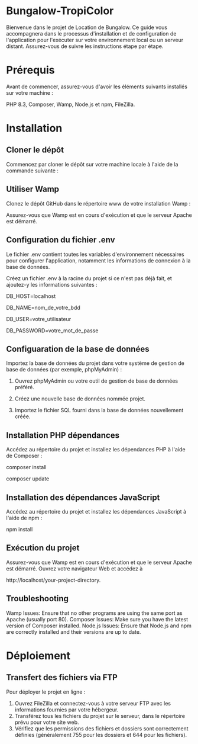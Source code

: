 # Bungalow-TropiColor
Bienvenue dans le projet de Location de Bungalow. Ce guide vous accompagnera dans le processus d'installation et de configuration de l'application pour l'exécuter sur votre environnement local ou un serveur distant. Assurez-vous de suivre les instructions étape par étape.
# Prérequis
Avant de commencer, assurez-vous d'avoir les éléments suivants installés sur votre machine :

PHP 8.3,
Composer,
Wamp,
Node.js et npm,
FileZilla.
# Installation
## Cloner le dépôt
Commencez par cloner le dépôt sur votre machine locale à l'aide de la commande suivante :

## Utiliser Wamp
Clonez le dépôt GitHub dans le répertoire www de votre installation Wamp :

Assurez-vous que Wamp est en cours d'exécution et que le serveur Apache est démarré.
## Configuration du fichier .env
Le fichier .env contient toutes les variables d'environnement nécessaires pour configurer l'application, notamment les informations de connexion à la base de données.

Créez un fichier .env à la racine du projet si ce n'est pas déjà fait, et ajoutez-y les informations suivantes :

DB_HOST=localhost

DB_NAME=nom_de_votre_bdd

DB_USER=votre_utilisateur

DB_PASSWORD=votre_mot_de_passe
## Configuaration de la base de données
Importez la base de données du projet dans votre système de gestion de base de données (par exemple, phpMyAdmin) :

1. Ouvrez phpMyAdmin ou votre outil de gestion de base de données préféré.

2. Créez une nouvelle base de données nommée projet.

3. Importez le fichier SQL fourni dans la base de données nouvellement créée.
## Installation PHP dépendances
Accédez au répertoire du projet et installez les dépendances PHP à l'aide de Composer :

composer install

composer update

## Installation des dépendances JavaScript
Accédez au répertoire du projet et installez les dépendances JavaScript à l'aide de npm :

npm install

## Exécution du projet
Assurez-vous que Wamp est en cours d'exécution et que le serveur Apache est démarré. Ouvrez votre navigateur Web et accédez à 

http://localhost/your-project-directory.
## Troubleshooting
Wamp Issues: Ensure that no other programs are using the same port as Apache (usually port 80). Composer Issues: Make sure you have the latest version of Composer installed. Node.js Issues: Ensure that Node.js and npm are correctly installed and their versions are up to date.
# Déploiement
## Transfert des fichiers via FTP
Pour déployer le projet en ligne :

1. Ouvrez FileZilla et connectez-vous à votre serveur FTP avec les informations fournies par votre hébergeur.
2. Transférez tous les fichiers du projet sur le serveur, dans le répertoire prévu pour votre site web.
3. Vérifiez que les permissions des fichiers et dossiers sont correctement définies (généralement 755 pour les dossiers et 644 pour les fichiers).

